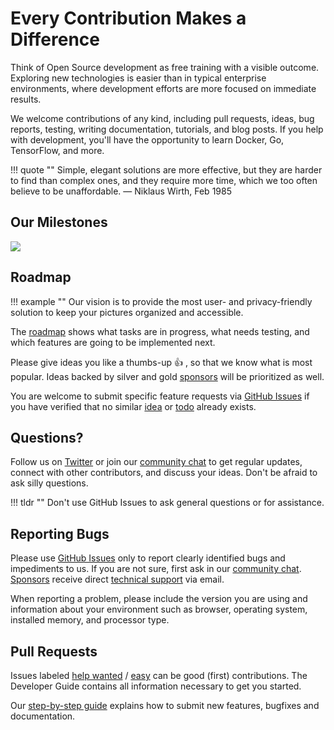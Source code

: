 # Every Contribution Makes a Difference

Think of Open Source development as free training with a visible outcome.
Exploring new technologies is easier than in typical enterprise environments, where development efforts are more focused on immediate results.

We welcome contributions of any kind, including pull requests, ideas, bug reports, testing, writing documentation, tutorials, and blog posts. If you help with development, you'll have the opportunity to learn Docker, Go, TensorFlow, and more.

!!! quote ""
    Simple, elegant solutions are more effective, but they are harder to find than complex ones, and they require more time, which we too often believe to be unaffordable.
    — Niklaus Wirth, Feb 1985

## Our Milestones

![](https://dl.photoprism.org/img/milestones.png)

## Roadmap ##

!!! example ""
    Our vision is to provide the most user- and privacy-friendly solution to keep your pictures organized and accessible.

The [roadmap](https://github.com/photoprism/photoprism/projects/5) shows what tasks are in progress, 
what needs testing, and which features are going to be implemented next.

Please give ideas you like a thumbs-up 👍  , so that we know what is most popular.
Ideas backed by silver and gold [sponsors](../funding.md) will be prioritized as well.

You are welcome to submit specific feature requests via [GitHub Issues](https://github.com/photoprism/photoprism/issues) 
if you have verified that no similar [idea](https://github.com/photoprism/photoprism/labels/idea) or 
[todo](https://github.com/photoprism/photoprism/labels/todo) already exists.

## Questions?

Follow us on [Twitter](https://twitter.com/photoprism_app) or join our [community chat](https://gitter.im/browseyourlife/community)
to get regular updates, connect with other contributors, and discuss your ideas. Don't be afraid to ask silly questions.

!!! tldr ""
    Don't use GitHub Issues to ask general questions or for assistance.

## Reporting Bugs ##

Please use [GitHub Issues](https://github.com/photoprism/photoprism/issues) only to report clearly identified bugs and impediments to us.
If you are not sure,  first ask in our [community chat](https://gitter.im/browseyourlife/community).
[Sponsors](../funding.md) receive direct [technical support](https://photoprism.app/contact) via email.

When reporting a problem, please include the version you are using and information 
about your environment such as browser, operating system, installed memory, and 
processor type.

## Pull Requests

Issues labeled [help wanted](https://github.com/photoprism/photoprism/labels/help%20wanted) /
[easy](https://github.com/photoprism/photoprism/labels/easy) can be good (first) contributions.
The Developer Guide contains all information necessary to get you started.

Our [step-by-step guide](pull-requests.md) explains how to submit new features, bugfixes and documentation.